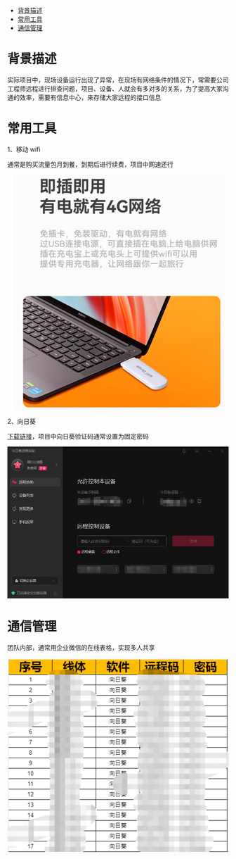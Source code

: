 - [背景描述](#背景描述)
- [常用工具](#常用工具)
- [通信管理](#通信管理)

# 背景描述

实际项目中，现场设备运行出现了异常，在现场有网络条件的情况下，常需要公司工程师远程进行排查问题，项目、设备、人就会有多对多的关系，为了提高大家沟通的效率，需要有信息中心，来存储大家远程的接口信息

# 常用工具

1、移动 wifi  

通常是购买流量包月到餐，到期后进行续费，项目中网速还行

<div align="center">
<img src="./img/移动 wifi.png">
</div>

2、向日葵  

[下载链接](https://sunlogin.oray.com/)，项目中向日葵验证码通常设置为固定密码

<div align="center">
<img src="./img/向日葵.png">
</div>

# 通信管理

团队内部，通常用企业微信的在线表格，实现多人共享

<div align="center">
<img src="./img/远程表格信息.png">
</div>